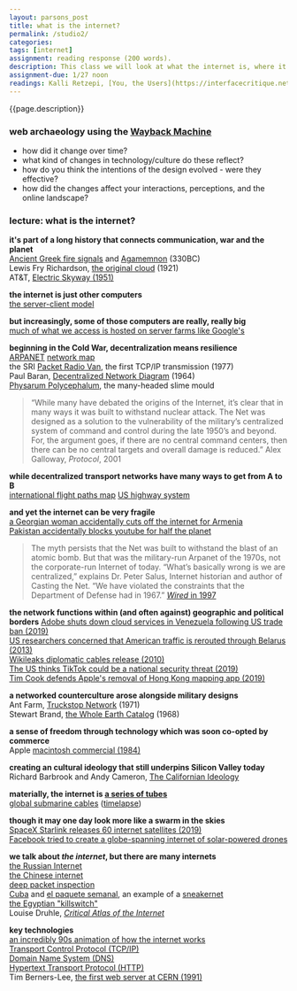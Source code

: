 ```yaml
--- 
layout: parsons_post  
title: what is the internet? 
permalink: /studio2/ 
categories:   
tags: [internet]
assignment: reading response (200 words).  
description: This class we will look at what the internet is, where it came from, and the ways in which it operates today. 
assignment-due: 1/27 noon
readings: Kalli Retzepi, [You, the Users](https://interfacecritique.net/journal/test-retz), Hito Steyerl, ["Too Much World&#58; Is the Internet Dead?"](https://www.e-flux.com/journal/49/60004/too-much-world-is-the-internet-dead/)
---  
```


{{page.description}}

### web archaeology using the [Wayback Machine](http://web.archive.org)

* how did it change over time?
* what kind of changes in technology/culture do these reflect?
* how do you think the intentions of the design evolved - were they effective?
* how did the changes affect your interactions, perceptions, and the online landscape?

### lecture: what is the internet? 

**it's part of a long history that connects communication, war and the planet**<br>
[Ancient Greek fire signals](https://en.wikipedia.org/wiki/Smoke_signal) and [Agamemnon](https://chs.harvard.edu/CHS/article/displayPdf/2871) (330BC)<br>
Lewis Fry Richardson, [the original cloud](https://towardsdatascience.com/the-unchanging-statistics-of-deadly-quarrels-31cd8ab49a17) (1921)<br>
AT&T, [Electric Skyway (1951)](https://techchannel.att.com/playvideo/2012/02/20/AT&T-Archives-New-Skyways-for-the-Telephone)<br>

**the internet is just other computers**<br>
[the server-client model](https://en.wikipedia.org/wiki/Client%E2%80%93server_model#/media/File:Client-server-model.svg)<br>

**but increasingly, some of those computers are really, really big**<br>
[much of what we access is hosted on server farms like Google's](https://www.youtube.com/watch?v=avP5d16wEp0&feature=emb_title)<br>

**beginning in the Cold War, decentralization means resilience**<br>
[ARPANET](https://www.darpa.mil/about-us/timeline/modern-internet) [network map](https://upload.wikimedia.org/wikipedia/commons/b/bf/Arpanet_logical_map%2C_march_1977.png)<br>
the SRI [Packet Radio Van](https://en.wikipedia.org/wiki/Packet_Radio_Van), the first TCP/IP transmission (1977)<br>
Paul Baran, [Decentralized Network Diagram](https://www.cybertelecom.org/images/baran.gif)  (1964)<br>
[Physarum Polycephalum](https://www.youtube.com/watch?v=BZUQQmcR5-g), the many-headed slime mould<br>

> “While many have debated the origins of the Internet, it’s clear that in many ways it was built to withstand nuclear attack. The Net was designed as a solution to the vulnerability of the military’s centralized system of command and control during the late 1950’s and beyond. For, the argument goes, if there are no central command centers, then there can be no central targets and overall damage is reduced.” Alex Galloway, *Protocol*, 2001

**while decentralized transport networks have many ways to get from A to B**<br>
[international flight paths map](https://www.mapsofworld.com/world-airroutes-map.htm)
[US highway system](https://en.wikipedia.org/wiki/United_States_Numbered_Highway_System#/media/File:Map_of_current_US_Routes.svg)

**and yet the internet can be very fragile**<br>
[a Georgian woman accidentally cuts off the internet for Armenia](https://www.theguardian.com/world/2011/apr/06/georgian-woman-cuts-web-access)<br>
[Pakistan accidentally blocks youtube for half the planet](https://abcnews.go.com/Technology/story?id=4344105&page=1)<br>

> The myth persists that the Net was built to withstand the blast of an atomic bomb. But that was the military-run Arpanet of the 1970s, not the corporate-run Internet of today. “What’s basically wrong is we are centralized,” explains Dr. Peter Salus, Internet historian and author of Casting the Net. “We have violated the constraints that the Department of Defense had in 1967.” [*Wired* in 1997](https://www.wired.com/1997/08/50-ways-to-crash-the-net/)

**the network functions within (and often against) geographic and political borders**
[Adobe shuts down cloud services in Venezuela following US trade ban (2019)](https://boingboing.net/2019/10/07/sorry-not-sorry-4.html)<br>
[US researchers concerned that American traffic is rerouted through Belarus (2013)](https://www.washingtonpost.com/news/the-switch/wp/2013/11/20/researchers-say-u-s-internet-traffic-was-re-routed-through-belarus-thats-a-problem/)<br>
[Wikileaks diplomatic cables release (2010)](https://wikileaks.org/plusd/?qproject[]=cg&q=#result)<br>
[The US thinks TikTok could be a national security threat (2019)](https://www.technologyreview.com/f/614665/tiktok-china-national-security-china-censorship-data-privacy/)<br>
[Tim Cook defends Apple's removal of Hong Kong mapping app (2019)](https://www.theguardian.com/technology/2019/oct/10/tim-cook-apple-hong-kong-mapping-app-removal?CMP=fb_gu&utm_medium=Social&utm_source=Facebook#Echobox=1570746291)<br>

**a networked counterculture arose alongside military designs**<br>
Ant Farm, [Truckstop Network](http://www.cabinetmagazine.org/issues/30/wasiuta.php) (1971)<br>
Stewart Brand, [the Whole Earth Catalog](https://archive.org/details/1stWEC-complete) (1968)<br>

**a sense of freedom through technology which was soon co-opted by commerce**<br>
Apple [macintosh commercial (1984)](https://www.youtube.com/watch?v=VtvjbmoDx-I)<br>

**creating an cultural ideology that still underpins Silicon Valley today**<br>
Richard Barbrook and Andy Cameron, [The Californian Ideology](https://www.metamute.org/editorial/articles/californian-ideology)<br>

**materially, the internet is [a series of tubes](https://www.youtube.com/watch?v=f99PcP0aFNE)<br>**
[global submarine cables](https://www.submarinecablemap.com/) ([timelapse](https://qz.com/657898/this-map-shows-the-explosive-growth-of-underwater-cables-the-power-the-global-internet/))<br>

**though it may one day look more like a swarm in the skies**<br>
[SpaceX Starlink releases 60 internet satellites (2019)](https://www.space.com/spacex-starlink-2-launch-success.html)<br>
[Facebook tried to create a globe-spanning internet of solar-powered drones](https://www.wired.com/story/what-happened-to-facebooks-grand-plan-to-wire-the-world/)<br>

**we talk about *the internet*, but there are many internets**<br>
[the Russian Internet](https://www.reuters.com/article/us-russia-putin-internet/russia-plans-sovereign-internet-tests-to-combat-external-threats-idUSKBN1YN23Z)<br>
[the Chinese internet](https://upload.wikimedia.org/wikipedia/commons/thumb/4/40/Topology_of_the_Chinese_firewall.svg/2560px-Topology_of_the_Chinese_firewall.svg.png)<br>
[deep packet inspection](https://en.wikipedia.org/wiki/Deep_packet_inspection)<br>
[Cuba](https://en.wikipedia.org/wiki/El_Paquete_Semanal) and [el paquete semanal](http://paquetedecuba.com/), an example of a [sneakernet](https://en.wikipedia.org/wiki/Sneakernet)<br>
[the Egyptian "killswitch"](https://en.wikipedia.org/wiki/Internet_in_Egypt#2011_Internet_shutdown)<br>
Louise Druhle, [*Critical Atlas of the Internet*](http://internet-atlas.net/)<br>

**key technologies**<br>
[an incredibly 90s animation of how the internet works](https://www.youtube.com/watch?v=x9XWxD6cJuY)<br>
[Transport Control Protocol (TCP/IP)](https://en.wikipedia.org/wiki/Internet_protocol_suite)<br>
[Domain Name System (DNS)](https://en.wikipedia.org/wiki/Domain_Name_System)<br>
[Hypertext Transport Protocol (HTTP)](https://en.wikipedia.org/wiki/Hypertext_Transfer_Protocol)<br>
Tim Berners-Lee, [the first web server at CERN (1991)](https://en.wikipedia.org/wiki/CERN_httpd#/media/File:First_Web_Server.jpg)<br>


<!-- topology and stratigraphy?

http://oldweb.today/w

IP addresses

RAND corporation

networks and protocols

information superhighway

a series of tubes

many internets?

an environment for living together?

who controls the Internet?

where is the Internet?

all of this is very important for understanding INTERACTION -->

<!-- Look at Agnes' hunter class resources Any Requests and What is the Internet -->